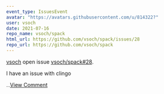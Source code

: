 ```yaml
---
event_type: IssuesEvent
avatar: "https://avatars.githubusercontent.com/u/814322?"
user: vsoch
date: 2021-07-16
repo_name: vsoch/spack
html_url: https://github.com/vsoch/spack/issues/28
repo_url: https://github.com/vsoch/spack
---
```


<a href='https://github.com/vsoch' target='_blank'>vsoch</a> open issue <a href='https://github.com/vsoch/spack/issues/28' target='_blank'>vsoch/spack#28</a>.

<p>I have an issue with clingo</p><small>...</small><a href='https://github.com/vsoch/spack/issues/28' target='_blank'>View Comment</a>